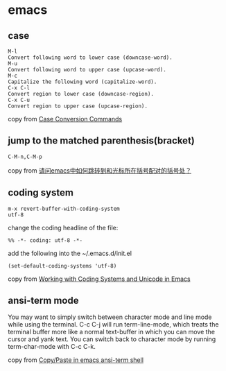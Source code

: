 # emacs

## case

``` emacs-lisp
M-l
Convert following word to lower case (downcase-word).
M-u
Convert following word to upper case (upcase-word).
M-c
Capitalize the following word (capitalize-word).
C-x C-l
Convert region to lower case (downcase-region).
C-x C-u
Convert region to upper case (upcase-region).
```
copy from [Case Conversion Commands](https://www.gnu.org/software/emacs/manual/html_node/emacs/Case.html)

## jump to the matched parenthesis(bracket)

```
C-M-n,C-M-p
```
copy from [请问emacs中如何跳转到和光标所在括号配对的括号处？](https://bbs.csdn.net/topics/70029649)

## coding system

``` emacs-lisp
m-x revert-buffer-with-coding-system
utf-8
```
change the coding headline of the file:

```
%% -*- coding: utf-8 -*-
```

add the following into the ~/.emacs.d/init.el

``` emacs-lisp
(set-default-coding-systems 'utf-8)
```
copy from [Working with Coding Systems and Unicode in Emacs](https://www.masteringemacs.org/article/working-coding-systems-unicode-emacs)

## ansi-term mode

>>>
You may want to simply switch between character mode and line mode while using the terminal. C-c C-j will run term-line-mode, which treats the terminal buffer more like a normal text-buffer in which you can move the cursor and yank text. You can switch back to character mode by running term-char-mode with C-c C-k.

copy from [Copy/Paste in emacs ansi-term shell](https://stackoverflow.com/questions/2886184/copy-paste-in-emacs-ansi-term-shell)
